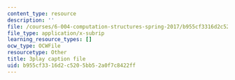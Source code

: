 ```yaml
---
content_type: resource
description: ''
file: /courses/6-004-computation-structures-spring-2017/b955cf3316d2c5205bb52a0f7c8422ff_ckZo366TWGk.srt
file_type: application/x-subrip
learning_resource_types: []
ocw_type: OCWFile
resourcetype: Other
title: 3play caption file
uid: b955cf33-16d2-c520-5bb5-2a0f7c8422ff
---
```


